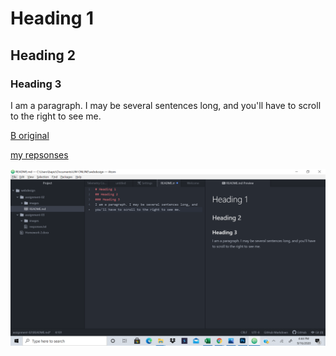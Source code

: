 # Heading 1
## Heading 2
### Heading 3
I am a paragraph. I may be several sentences long, and you'll have to scroll to the right to see me.

[B original](https://bapizor1211.wixsite.com/bpdesigns)

[my repsonses](./responses.txt)

![my screenshot](./images/Screenshot.png)
